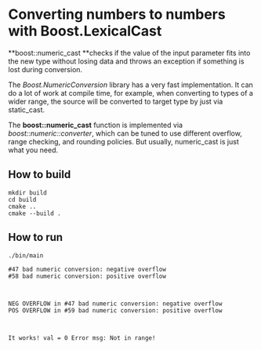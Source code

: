 # Converting numbers to numbers with Boost.LexicalCast

**boost::numeric_cast **checks if the value of the input parameter fits into the new type without losing data and throws an exception if something is lost during conversion.

The *Boost.NumericConversion* library has a very fast implementation. It can do a lot of work at compile time, for example, when converting to types of a wider range, the source will be converted to target type by just via static_cast.

The **boost::numeric_cast** function is implemented via *boost::numeric::converter*, which can be tuned to use different overflow, range checking, and rounding policies. But usually, numeric_cast is just what you need.

## How to build
```
mkdir build
cd build
cmake ..
cmake --build .
```

## How to run
```
./bin/main

#47 bad numeric conversion: negative overflow
#58 bad numeric conversion: positive overflow



NEG OVERFLOW in #47 bad numeric conversion: negative overflow
POS OVERFLOW in #59 bad numeric conversion: positive overflow



It works! val = 0 Error msg: Not in range!

```
